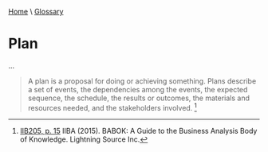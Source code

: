 [Home](../../index.html) \ [Glossary](glossary.html)

# Plan

...  

> A plan is a proposal for doing or achieving something. Plans describe a set of events, the dependencies among the events, the expected sequence, the schedule, the results or outcomes, the materials and resources needed, and the stakeholders involved. [^1]

[^1]: [IIB205, p. 15](../references/books/Babok-A-Guide-to-the-Business-Analysis-Body-of-Knowledge.html) IIBA (2015). BABOK: A Guide to the Business Analysis Body of Knowledge. Lightning Source Inc.
